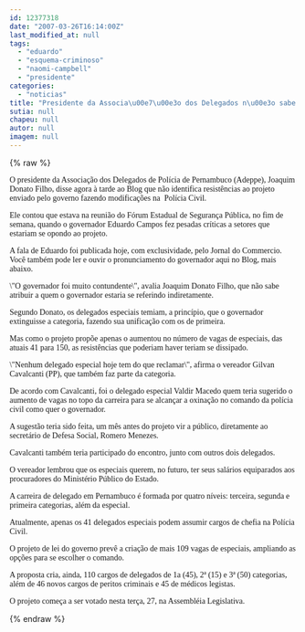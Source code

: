 ```yaml
---
id: 12377318
date: "2007-03-26T16:14:00Z"
last_modified_at: null
tags:
  - "eduardo"
  - "esquema-criminoso"
  - "naomi-campbell"
  - "presidente"
categories:
  - "noticias"
title: "Presidente da Associa\u00e7\u00e3o dos Delegados n\u00e3o sabe quem \u00e9 o alvo das cr\u00edticas de Eduardo"
sutia: null
chapeu: null
autor: null
imagem: null
---
```

{% raw %}
<p><P><FONT face=Verdana>O presidente da Associação dos Delegados de Polícia de Pernambuco (Adeppe), Joaquim Donato Filho, disse agora à tarde ao Blog que não identifica&nbsp;resistências ao projeto enviado pelo governo fazendo modificações na&nbsp; Polícia Civil.</FONT></P></p>
<p><P><FONT face=Verdana>Ele contou que estava na reunião do Fórum Estadual de Segurança Pública, no fim de semana, quando o governador Eduardo Campos fez pesadas críticas a setores que estariam se opondo ao projeto.</FONT></P></p>
<p><P><FONT face=Verdana>A fala de Eduardo foi publicada hoje, com exclusividade, pelo Jornal do Commercio. Você também pode ler e ouvir o pronunciamento do governador aqui no Blog, mais abaixo.</FONT></P></p>
<p><P><FONT face=Verdana>\"O governador foi muito contundente\", avalia Joaquim Donato Filho, que não sabe atribuir a quem o governador estaria se referindo indiretamente.</FONT></P></p>
<p><P><FONT face=Verdana>Segundo Donato, os delegados especiais temiam, a princípio,&nbsp;que o governador extinguisse a categoria, fazendo sua unificação com os de primeira.&nbsp;</FONT></P></p>
<p><P><FONT face=Verdana>Mas como o projeto propõe apenas o aumentou no número de vagas de especiais, das atuais 41 para 150, as resistências que poderiam haver teriam se dissipado.</FONT></P></p>
<p><P><FONT face=Verdana>\"Nenhum delegado especial hoje tem do que reclamar\", </FONT><FONT face=Verdana>afirma o vereador Gilvan Cavalcanti (PP), que também faz parte da categoria. </FONT></P></p>
<p><P><FONT face=Verdana>De acordo com Cavalcanti, foi o delegado especial Valdir Macedo quem teria sugerido o aumento de vagas no topo da carreira para se alcançar a oxinação no comando da polícia civil como quer o governador.</FONT></P></p>
<p><P><FONT face=Verdana>A sugestão teria sido feita, um mês antes do projeto vir a público, diretamente ao secretário de Defesa Social, Romero Menezes.</FONT></P></p>
<p><P><FONT face=Verdana>Cavalcanti também teria participado do encontro, junto com outros dois delegados.&nbsp;</FONT></P></p>
<p><P><FONT face=Verdana>O vereador lembrou que os especiais querem, no futuro, ter seus salários equiparados aos procuradores do Ministério Público do Estado.</FONT></P></p>
<p><P><FONT face=Verdana>A carreira de delegado em Pernambuco é formada por quatro níveis: terceira, segunda e primeira categorias, além da especial.</FONT></P></p>
<p><P><FONT face=Verdana>Atualmente, apenas os 41 delegados especiais podem assumir cargos de&nbsp;chefia&nbsp;na Polícia Civil. </FONT></P></p>
<p><P><FONT face=Verdana>O projeto de lei do governo prevê a criação de mais 109 vagas de especiais, ampliando as opções para se escolher o&nbsp;comando. </FONT></P></p>
<p><P><FONT face=Verdana>A proposta cria, ainda, 110 cargos de delegados de 1a (45), 2ª (15) e 3ª (50) categorias, além de 46 novos cargos de peritos criminais e 45 de médicos legistas.</FONT></P></p>
<p><P><FONT face=Verdana>O projeto começa a ser votado nesta terça, 27, na Assembléia Legislativa.</FONT></P> </p>
{% endraw %}